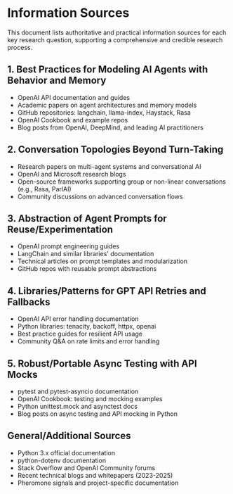 # Information Sources

This document lists authoritative and practical information sources for each key research question, supporting a comprehensive and credible research process.

## 1. Best Practices for Modeling AI Agents with Behavior and Memory
- OpenAI API documentation and guides
- Academic papers on agent architectures and memory models
- GitHub repositories: langchain, llama-index, Haystack, Rasa
- OpenAI Cookbook and example repos
- Blog posts from OpenAI, DeepMind, and leading AI practitioners

## 2. Conversation Topologies Beyond Turn-Taking
- Research papers on multi-agent systems and conversational AI
- OpenAI and Microsoft research blogs
- Open-source frameworks supporting group or non-linear conversations (e.g., Rasa, ParlAI)
- Community discussions on advanced conversation flows

## 3. Abstraction of Agent Prompts for Reuse/Experimentation
- OpenAI prompt engineering guides
- LangChain and similar libraries' documentation
- Technical articles on prompt templates and modularization
- GitHub repos with reusable prompt abstractions

## 4. Libraries/Patterns for GPT API Retries and Fallbacks
- OpenAI API error handling documentation
- Python libraries: tenacity, backoff, httpx, openai
- Best practice guides for resilient API usage
- Community Q&A on rate limits and error handling

## 5. Robust/Portable Async Testing with API Mocks
- pytest and pytest-asyncio documentation
- OpenAI Cookbook: testing and mocking examples
- Python unittest.mock and asynctest docs
- Blog posts on async testing and API mocking in Python

## General/Additional Sources
- Python 3.x official documentation
- python-dotenv documentation
- Stack Overflow and OpenAI Community forums
- Recent technical blogs and whitepapers (2023-2025)
- Pheromone signals and project-specific documentation